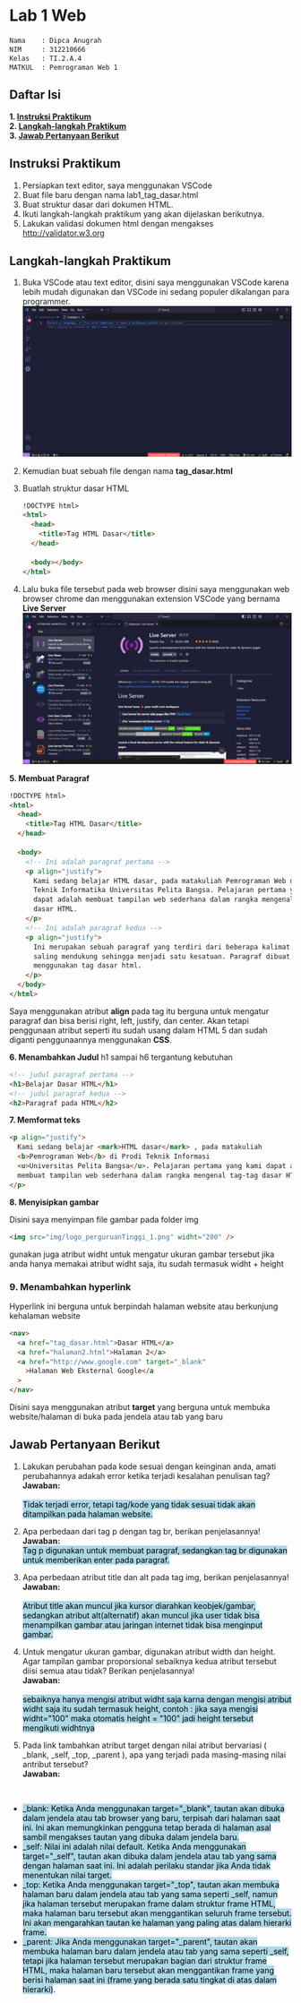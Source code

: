 # **Lab 1 Web**

```
Nama    : Dipca Anugrah
NIM     : 312210666
Kelas   : TI.2.A.4
MATKUL  : Pemrograman Web 1
```

## **Daftar Isi**

**1. [Instruksi Praktikum](#instruksi-praktikum)**  
**2. [Langkah-langkah Praktikum](#langkah-langkah-praktikum)**  
**3. [Jawab Pertanyaan Berikut](#jawab-pertanyaan-berikut)**

## **Instruksi Praktikum**

1. Persiapkan text editor, saya menggunakan VSCode
2. Buat file baru dengan nama lab1_tag_dasar.html
3. Buat struktur dasar dari dokumen HTML.
4. Ikuti langkah-langkah praktikum yang akan dijelaskan berikutnya.
5. Lakukan validasi dokumen html dengan mengakses http://validator.w3.org

## **Langkah-langkah Praktikum**

1. Buka VSCode atau text editor, disini saya menggunakan VSCode karena lebih mudah digunakan dan VSCode ini sedang populer dikalangan para programmer.
   ![img](img/texteditor.png)

2. Kemudian buat sebuah file dengan nama **tag_dasar.html**

3. Buatlah struktur dasar HTML

   ```html
   !DOCTYPE html>
   <html>
     <head>
       <title>Tag HTML Dasar</title>
     </head>

     <body></body>
   </html>
   ```

4. Lalu buka file tersebut pada web browser disini saya menggunakan web browser chrome dan menggunakan extension VSCode yang bernama **Live Server**
   <img src="img/Liveserver.png" widht = "500">

**5. Membuat Paragraf**

```html
!DOCTYPE html>
<html>
  <head>
    <title>Tag HTML Dasar</title>
  </head>

  <body>
    <!-- Ini adalah paragraf pertama -->
    <p align="justify">
      Kami sedang belajar HTML dasar, pada matakuliah Pemrograman Web di Prodi
      Teknik Informatika Universitas Pelita Bangsa. Pelajaran pertama yang kami
      dapat adalah membuat tampilan web sederhana dalam rangka mengenal tag-tag
      dasar HTML.
    </p>
    <!-- Ini adalah paragraf kedua -->
    <p align="justify">
      Ini merupakan sebuah paragraf yang terdiri dari beberapa kalimat yang
      saling mendukung sehingga menjadi satu kesatuan. Paragraf dibuat dengan
      menggunakan tag dasar html.
    </p>
  </body>
</html>
```

<p>Saya menggunakan atribut <b>align</b> pada tag itu berguna untuk mengatur paragraf dan bisa berisi right, left, justify, dan center. Akan tetapi penggunaan atribut seperti itu sudah usang dalam HTML 5 dan sudah diganti penggunaannya menggunakan <b>CSS</b>.</p>

**6. Menambahkan Judul**
h1 sampai h6 tergantung kebutuhan

```html
<!-- judul paragraf pertama -->
<h1>Belajar Dasar HTML</h1>
<!-- judul paragraf kedua -->
<h2>Paragraf pada HTML</h2>
```

**7. Memformat teks**

```html
<p align="justify">
  Kami sedang belajar <mark>HTML dasar</mark> , pada matakuliah
  <b>Pemrograman Web</b> di Prodi Teknik Informasi
  <u>Universitas Pelita Bangsa</u>. Pelajaran pertama yang kami dapat adalah
  membuat tampilan web sederhana dalam rangka mengenal tag-tag dasar HTML.
</p>
```

**8. Menyisipkan gambar**

Disini saya menyimpan file gambar pada folder img

```html
<img src="img/logo_perguruanTinggi_1.png" widht="200" />
```

gunakan juga atribut widht untuk mengatur ukuran gambar tersebut jika anda hanya memakai atribut widht saja, itu sudah termasuk widht + height

<h3><b>9. Menambahkan hyperlink</b></h3>

Hyperlink ini berguna untuk berpindah halaman website atau berkunjung kehalaman website

```html
<nav>
  <a href="tag_dasar.html">Dasar HTML</a>
  <a href="halaman2.html">Halaman 2</a>
  <a href="http://www.google.com" target="_blank"
    >Halaman Web Eksternal Google</a
  >
</nav>
```

Disini saya menggunakan atribut **target** yang berguna untuk membuka website/halaman di buka pada jendela atau tab yang baru

## **Jawab Pertanyaan Berikut**

1. Lakukan perubahan pada kode sesuai dengan keinginan anda, amati perubahannya adakah
   error ketika terjadi kesalahan penulisan tag?
   **Jawaban:**  
   <br>
   <mark style="background-color:lightblue">Tidak terjadi error, tetapi tag/kode yang tidak sesuai tidak akan ditampilkan pada halaman website.</mark>

2. Apa perbedaan dari tag p dengan tag br, berikan penjelasannya!  
   **Jawaban:**
   <br>
   <mark style="background-color:lightblue">Tag p digunakan untuk membuat paragraf, sedangkan tag br digunakan untuk memberikan enter pada paragraf.</mark>

3. Apa perbedaan atribut title dan alt pada tag img, berikan penjelasannya!  
   **Jawaban:**  
   <br>
   <mark style="background-color:lightblue">Atribut title akan muncul jika kursor diarahkan keobjek/gambar, sedangkan atribut alt(alternatif) akan muncul jika user tidak bisa menampilkan gambar atau jaringan internet tidak bisa menginput gambar.</mark>

4. Untuk mengatur ukuran gambar, digunakan atribut width dan height. Agar tampilan gambar proporsional sebaiknya kedua atribut tersebut diisi semua atau tidak? Berikan penjelasannya!  
   **Jawaban:**  
   <br>
   <mark style=background-color:lightblue>sebaiknya hanya mengisi atribut widht saja karna dengan mengisi atribut widht saja itu sudah termasuk height, contoh : jika saya mengisi widht="100" maka otomatis height = "100" jadi height tersebut mengikuti widhtnya</mark>

5. Pada link tambahkan atribut target dengan nilai atribut bervariasi ( \_blank, \_self, \_top,
\_parent ), apa yang terjadi pada masing-masing nilai antribut tersebut?  
**Jawaban:**
<br>
  <ul >
  <li><mark style=background-color:lightblue>_blank: Ketika Anda menggunakan target="_blank", tautan akan dibuka dalam jendela atau tab browser yang baru, terpisah dari halaman saat ini. Ini akan memungkinkan pengguna tetap berada di halaman asal sambil mengakses tautan yang dibuka dalam jendela baru.</mark></li>

  <li><mark style=background-color:lightblue>_self: Nilai ini adalah nilai default. Ketika Anda menggunakan target="_self", tautan akan dibuka dalam jendela atau tab yang sama dengan halaman saat ini. Ini adalah perilaku standar jika Anda tidak menentukan nilai target.</mark></li>

  <li><mark style=background-color:lightblue>_top: Ketika Anda menggunakan target="_top", tautan akan membuka halaman baru dalam jendela atau tab yang sama seperti _self, namun jika halaman tersebut merupakan frame dalam struktur frame HTML, maka halaman baru tersebut akan menggantikan seluruh frame tersebut. Ini akan mengarahkan tautan ke halaman yang paling atas dalam hierarki frame.</mark></li>

  <li><mark style=background-color:lightblue>_parent: Jika Anda menggunakan target="_parent", tautan akan membuka halaman baru dalam jendela atau tab yang sama seperti _self, tetapi jika halaman tersebut merupakan bagian dari struktur frame HTML, maka halaman baru tersebut akan menggantikan frame yang berisi halaman saat ini (frame yang berada satu tingkat di atas dalam hierarki)</mark>.</li>

  </ul>
